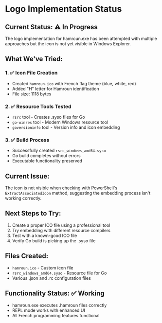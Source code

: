 # Logo Implementation Status

## Current Status: ⚠️ In Progress

The logo implementation for hamroun.exe has been attempted with multiple approaches but the icon is not yet visible in Windows Explorer.

## What We've Tried:

### 1. ✅ Icon File Creation
- Created `hamroun.ico` with French flag theme (blue, white, red)
- Added "H" letter for Hamroun identification
- File size: 1118 bytes

### 2. ✅ Resource Tools Tested
- `rsrc` tool - Creates .syso files for Go
- `go-winres` tool - Modern Windows resource tool
- `goversioninfo` tool - Version info and icon embedding

### 3. ✅ Build Process
- Successfully created `rsrc_windows_amd64.syso` 
- Go build completes without errors
- Executable functionality preserved

## Current Issue:
The icon is not visible when checking with PowerShell's `ExtractAssociatedIcon` method, suggesting the embedding process isn't working correctly.

## Next Steps to Try:
1. Create a proper ICO file using a professional tool
2. Try embedding with different resource compilers
3. Test with a known-good ICO file
4. Verify Go build is picking up the .syso file

## Files Created:
- `hamroun.ico` - Custom icon file
- `rsrc_windows_amd64.syso` - Resource file for Go
- Various .json and .rc configuration files

## Functionality Status: ✅ Working
- hamroun.exe executes .hamroun files correctly
- REPL mode works with enhanced UI
- All French programming features functional
